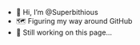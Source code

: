 - 👋 Hi, I’m @Superbithious
- 🗺️ Figuring my way around GitHub
- 🚧 Still working on this page...
<!---
EmproraSuperbithious/EmproraSuperbithious is a ✨ special ✨ repository because its `README.md` (this file) appears on your GitHub profile.
You can click the Preview link to take a look at your changes.
--->
